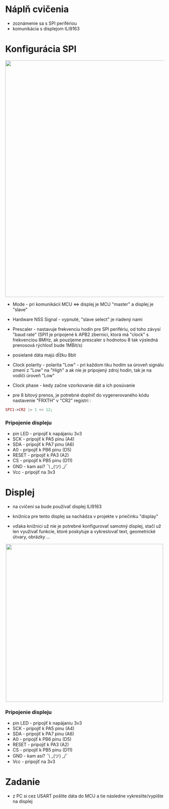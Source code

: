# Náplň cvičenia
- zoznámenie sa s SPI perifériou
- komunikácia s displejom ILI9163


# Konfigurácia SPI

<p align="center">
    <img src="https://github.com/VRS-Predmet/vrs_cvicenie_8/blob/master/images/spi_config.PNG" width="750">
</p>

- Mode - pri komunikácii MCU <=> displej je MCU "master" a displej je "slave"
- Hardware NSS Signal - vypnuté, "slave select" je riadený nami
- Prescaler - nastavuje frekvenciu hodín pre SPI perifériu, od toho závysí "baud rate" (SPI1 je pripojené k APB2 zbernici, ktorá má "clock" s frekvenciou 8MHz, ak pouzijeme prescaler s hodnotou 8 tak výsledná prenosová rýchlosť bude 1MBit/s)
- posielané dáta majú dĺžku 8bit
- Clock polarity - polarita "Low" - pri každom tiku hodím sa úroveň signálu zmení z "Low" na "High" a ak nie je pripojený zdroj hodin, tak je na vodiči úroveň "Low"
- Clock phase - kedy začne vzorkovanie dát a ich posúvanie

- pre 8 bitový prenos, je potrebné doplniť do vygenerovaného kódu nastavenie "FRXTH" v "CR2" registri :
```php
SPI1->CR2 |= 1 << 12;
```
### Pripojenie displeju

- pin LED - pripojiť k napájaniu 3v3
- SCK - pripojiť k PA5 pinu (A4)
- SDA - pripojiť k PA7 pinu (A6)
- A0 - pripojiť k PB6 pinu (D5)
- RESET - pripojiť k PA3 (A2)
- CS - pripojiť k PB5 pinu (D11)
- GND -  kam asi?  ¯\ _(ツ) _/¯
- Vcc - pripojiť na 3v3

# Displej

- na cvičení sa bude používať displej ILI9163

- knižnica pre tento displej sa nachádza v projekte v priečinku "display"

- vďaka knižnici už nie je potrebné konfigurovať samotný displej, stačí už len využívať funkcie, ktoré poskytuje a vykreslovať text, geometrické útvary, obrázky ... 

<p align="center">
    <img src="https://github.com/VRS-Predmet/vrs_cvicenie_8/blob/master/images/displej.jpg" width="500">
</p>

### Pripojenie displeju

- pin LED - pripojiť k napájaniu 3v3
- SCK - pripojiť k PA5 pinu (A4)
- SDA - pripojiť k PA7 pinu (A6)
- A0 - pripojiť k PB6 pinu (D5)
- RESET - pripojiť k PA3 (A2)
- CS - pripojiť k PB5 pinu (D11)
- GND -  kam asi?  ¯\ _(ツ) _/¯
- Vcc - pripojiť na 3v3

# Zadanie
- z PC si cez USART pošlite dáta do MCU a tie následne vykreslite/vypíšte na displej
